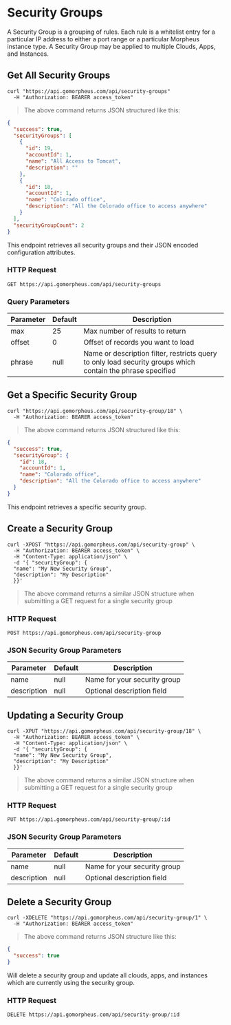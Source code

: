 # Security Groups

A Security Group is a grouping of rules.  Each rule is a whitelist entry for a particular IP address to either a port range or a particular Morpheus instance type.  A Security Group may be applied to multiple Clouds, Apps, and Instances.

## Get All Security Groups

```shell
curl "https://api.gomorpheus.com/api/security-groups"
  -H "Authorization: BEARER access_token"
```

> The above command returns JSON structured like this:

```json
{
  "success": true,
  "securityGroups": [
    {
      "id": 19,
      "accountId": 1,
      "name": "All Access to Tomcat",
      "description": ""
    },
    {
      "id": 18,
      "accountId": 1,
      "name": "Colorado office",
      "description": "All the Colorado office to access anywhere"
    }
  ],
  "securityGroupCount": 2
}
```

This endpoint retrieves all security groups and their JSON encoded configuration attributes.

### HTTP Request

`GET https://api.gomorpheus.com/api/security-groups`

### Query Parameters

Parameter | Default | Description
--------- | ------- | -----------
max | 25 | Max number of results to return
offset | 0 | Offset of records you want to load
phrase | null | Name or description filter, restricts query to only load security groups which contain the phrase specified

## Get a Specific Security Group


```shell
curl "https://api.gomorpheus.com/api/security-group/18" \
  -H "Authorization: BEARER access_token"
```

> The above command returns JSON structured like this:

```json
{
  "success": true,
  "securityGroup": {
    "id": 18,
    "accountId": 1,
    "name": "Colorado office",
    "description": "All the Colorado office to access anywhere"
  }
}
```

This endpoint retrieves a specific security group.

## Create a Security Group

```shell
curl -XPOST "https://api.gomorpheus.com/api/security-group" \
  -H "Authorization: BEARER access_token" \
  -H "Content-Type: application/json" \
  -d '{ "securityGroup": {
  "name": "My New Security Group",
  "description": "My Description"
  }}'
```

> The above command returns a similar JSON structure when submitting a GET request for a single security group 

### HTTP Request

`POST https://api.gomorpheus.com/api/security-group`

### JSON Security Group Parameters

Parameter | Default | Description
--------- | ------- | -----------
name      | null | Name for your security group
description | null | Optional description field

## Updating a Security Group

```shell
curl -XPUT "https://api.gomorpheus.com/api/security-group/18" \
  -H "Authorization: BEARER access_token" \
  -H "Content-Type: application/json" \
  -d '{ "securityGroup": {
  "name": "My New Security Group",
  "description": "My Description"
  }}'
```

> The above command returns a similar JSON structure when submitting a GET request for a single security group 

### HTTP Request

`PUT https://api.gomorpheus.com/api/security-group/:id`

### JSON Security Group Parameters

Parameter | Default | Description
--------- | ------- | -----------
name      | null | Name for your security group
description | null | Optional description field

## Delete a Security Group

```shell
curl -XDELETE "https://api.gomorpheus.com/api/security-group/1" \
  -H "Authorization: BEARER access_token"
```

> The above command returns JSON structure like this:

```json
{
  "success": true
}
```

Will delete a security group and update all clouds, apps, and instances which are currently using the security group.

### HTTP Request

`DELETE https://api.gomorpheus.com/api/security-group/:id`
